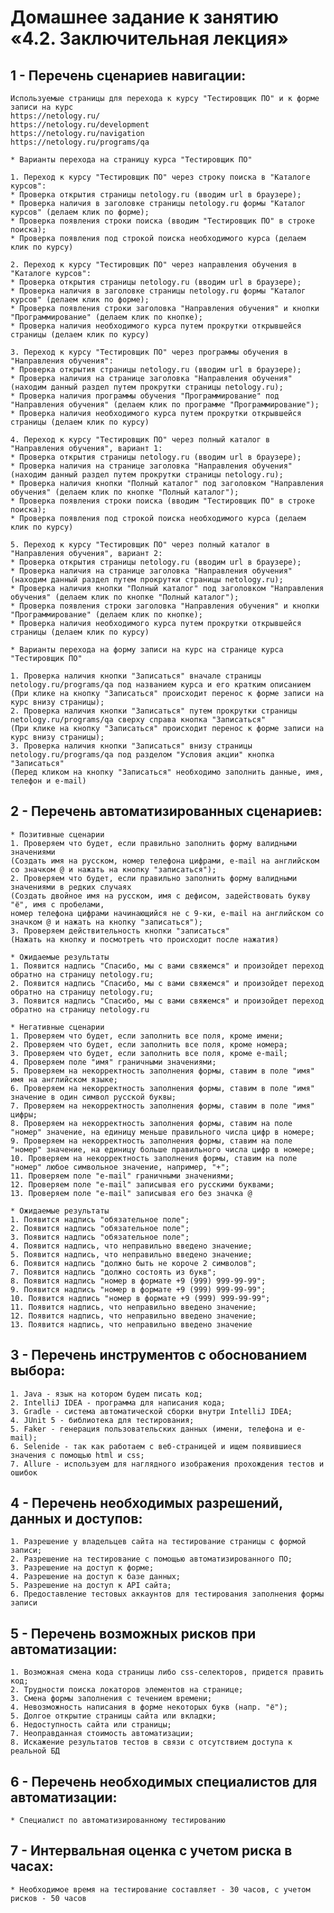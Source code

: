 # Домашнее задание к занятию «4.2. Заключительная лекция»

## 1 - Перечень сценариев навигации:
	Используемые страницы для перехода к курсу "Тестировщик ПО" и к форме записи на курс
	https://netology.ru/
	https://netology.ru/development
	https://netology.ru/navigation
	https://netology.ru/programs/qa
	
	* Варианты перехода на страницу курса "Тестировщик ПО"
	
	1. Переход к курсу "Тестировщик ПО" через строку поиска в "Каталоге курсов":
	* Проверка открытия страницы netology.ru (вводим url в браузере);
	* Проверка наличия в заголовке страницы netology.ru формы "Каталог курсов" (делаем клик по форме);
	* Проверка появления строки поиска (вводим "Тестировщик ПО" в строке поиска);
	* Проверка появления под строкой поиска необходимого курса (делаем клик по курсу)
	
	2. Переход к курсу "Тестировщик ПО" через направления обучения в "Каталоге курсов":
	* Проверка открытия страницы netology.ru (вводим url в браузере);
	* Проверка наличия в заголовке страницы netology.ru формы "Каталог курсов" (делаем клик по форме);
	* Проверка появления строки заголовка "Направления обучения" и кнопки "Программирование" (делаем клик по кнопке);
	* Проверка наличия необходимого курса путем прокрутки открывшейся страницы (делаем клик по курсу)
	
	3. Переход к курсу "Тестировщик ПО" через программы обучения в "Направления обучения":
	* Проверка открытия страницы netology.ru (вводим url в браузере);
	* Проверка наличия на странице заголовка "Направления обучения" (находим данный раздел путем прокрутки страницы netology.ru);
	* Проверка наличия программы обучения "Программирование" под "Направления обучения" (делаем клик по программе "Программирование");
	* Проверка наличия необходимого курса путем прокрутки открывшейся страницы (делаем клик по курсу)
	
	4. Переход к курсу "Тестировщик ПО" через полный каталог в "Направления обучения", вариант 1:
	* Проверка открытия страницы netology.ru (вводим url в браузере);
	* Проверка наличия на странице заголовка "Направления обучения" (находим данный раздел путем прокрутки страницы netology.ru);
	* Проверка наличия кнопки "Полный каталог" под заголовком "Направления обучения" (делаем клик по кнопке "Полный каталог");
	* Проверка появления строки поиска (вводим "Тестировщик ПО" в строке поиска);
	* Проверка появления под строкой поиска необходимого курса (делаем клик по курсу)
	
	5. Переход к курсу "Тестировщик ПО" через полный каталог в "Направления обучения", вариант 2:
	* Проверка открытия страницы netology.ru (вводим url в браузере);
	* Проверка наличия на странице заголовка "Направления обучения" (находим данный раздел путем прокрутки страницы netology.ru);
	* Проверка наличия кнопки "Полный каталог" под заголовком "Направления обучения" (делаем клик по кнопке "Полный каталог");
	* Проверка появления строки заголовка "Направления обучения" и кнопки "Программирование" (делаем клик по кнопке);
	* Проверка наличия необходимого курса путем прокрутки открывшейся страницы (делаем клик по курсу)
	
	* Варианты перехода на форму записи на курс на странице курса "Тестировщик ПО"
	
	1. Проверка наличия кнопки "Записаться" вначале страницы netology.ru/programs/qa под названием курса и его кратким описанием
	(При клике на кнопку "Записаться" происходит перенос к форме записи на курс внизу страницы);
	2. Проверка наличия кнопки "Записаться" путем прокрутки страницы netology.ru/programs/qa сверху справа кнопка "Записаться"
	(При клике на кнопку "Записаться" происходит перенос к форме записи на курс внизу страницы);
	3. Проверка наличия кнопки "Записаться" внизу страницы netology.ru/programs/qa под разделом "Условия акции" кнопка "Записаться"
	(Перед кликом на кнопку "Записаться" необходимо заполнить данные, имя, телефон и e-mail)

## 2 - Перечень автоматизированных сценариев:
	* Позитивные сценарии
	1. Проверяем что будет, если правильно заполнить форму валидными значениями
	(Создать имя на русском, номер телефона цифрами, e-mail на английском со значком @ и нажать на кнопку "записаться");
	2. Проверяем что будет, если правильно заполнить форму валидными значениями в редких случаях
	(Создать двойное имя на русском, имя с дефисом, задействовать букву "ё", имя с пробелами,
	номер телефона цифрами начинающийся не с 9-ки, e-mail на английском со значком @ и нажать на кнопку "записаться");
	3. Проверяем действительность кнопки "записаться"
	(Нажать на кнопку и посмотреть что происходит после нажатия)
	
	* Ожидаемые результаты
	1. Появится надпись "Спасибо, мы с вами свяжемся" и произойдет переход обратно на страницу netology.ru;
	2. Появится надпись "Спасибо, мы с вами свяжемся" и произойдет переход обратно на страницу netology.ru;
	3. Появится надпись "Спасибо, мы с вами свяжемся" и произойдет переход обратно на страницу netology.ru
	
	* Негативные сценарии
	1. Проверяем что будет, если заполнить все поля, кроме имени;
	2. Проверяем что будет, если заполнить все поля, кроме номера;
	3. Проверяем что будет, если заполнить все поля, кроме e-mail;
	4. Проверяем поле "имя" граничными значениями;
	5. Проверяем на некорректность заполнения формы, ставим в поле "имя" имя на английском языке;
	6. Проверяем на некорректность заполнения формы, ставим в поле "имя" значение в один символ русской буквы;
	7. Проверяем на некорректность заполнения формы, ставим в поле "имя" цифры;
	8. Проверяем на некорректность заполнения формы, ставим на поле "номер" значение, на единицу меньше правильного числа цифр в номере;
	9. Проверяем на некорректность заполнения формы, ставим на поле "номер" значение, на единицу больше правильного числа цифр в номере;
	10. Проверяем на некорректность заполнения формы, ставим на поле "номер" любое символьное значение, например, "+";
	11. Проверяем поле "e-mail" граничными значениями;
	12. Проверяем поле "e-mail" записывая его русскими буквами;
	13. Проверяем поле "e-mail" записывая его без значка @
	
	* Ожидаемые результаты
	1. Появится надпись "обязательное поле";
	2. Появится надпись "обязательное поле";
	3. Появится надпись "обязательное поле";
	4. Появится надпись, что неправильно введено значение;
	5. Появится надпись, что неправильно введено значение;
	6. Появится надпись "должно быть не короче 2 символов";
	7. Появится надпись "должно состоять из букв";
	8. Появится надпись "номер в формате +9 (999) 999-99-99";
	9. Появится надпись "номер в формате +9 (999) 999-99-99";
	10. Появится надпись "номер в формате +9 (999) 999-99-99";
	11. Появится надпись, что неправильно введено значение;
	12. Появится надпись, что неправильно введено значение;
	13. Появится надпись, что неправильно введено значение

## 3 - Перечень инструментов с обоснованием выбора:
	1. Java - язык на котором будем писать код;
	2. IntelliJ IDEA - программа для написания кода;
	3. Gradle - система автоматической сборки внутри IntelliJ IDEA;
	4. JUnit 5 - библиотека для тестирования;
	5. Faker - генерация пользовательских данных (имени, телефона и e-mail);
	6. Selenide - так как работаем с веб-страницей и ищем появившиеся значения с помощью html и css;
	7. Allure - используем для наглядного изображения прохождения тестов и ошибок

## 4 - Перечень необходимых разрешений, данных и доступов:
	1. Разрешение у владельцев сайта на тестирование страницы с формой записи;
	2. Разрешение на тестирование с помощью автоматизированного ПО;
	3. Разрешение на доступ к форме;
	4. Разрешение на доступ к базе данных;
	5. Разрешение на доступ к API сайта;
	6. Предоставление тестовых аккаунтов для тестирования заполнения формы записи

## 5 - Перечень возможных рисков при автоматизации:
	1. Возможная смена кода страницы либо css-селекторов, придется править код;
	2. Трудности поиска локаторов элементов на странице;
	3. Смена формы заполнения с течением времени;
	4. Невозможность написания в форме некоторых букв (напр. "ё");
	5. Долгое открытие страницы сайта или вкладки;
	6. Недоступность сайта или страницы;
	7. Неоправданная стоимость автоматизации;
	8. Искажение результатов тестов в связи с отсутствием доступа к реальной БД

## 6 - Перечень необходимых специалистов для автоматизации:
 	* Специалист по автоматизированному тестированию

## 7 - Интервальная оценка с учетом риска в часах:
	* Необходимое время на тестирование составляет - 30 часов, с учетом рисков - 50 часов

